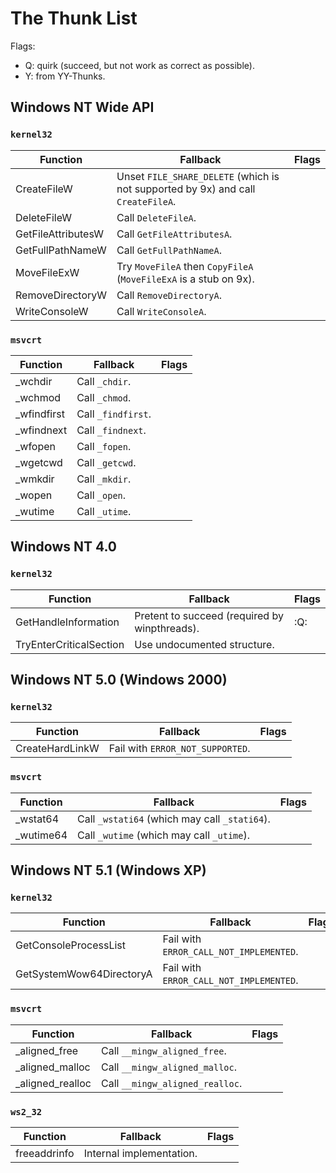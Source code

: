 # The Thunk List

Flags:
- Q: quirk (succeed, but not work as correct as possible).
- Y: from YY-Thunks.

## Windows NT Wide API

### `kernel32`

| Function | Fallback | Flags |
| -------- | -------- | ----- |
| CreateFileW | Unset `FILE_SHARE_DELETE` (which is not supported by 9x) and call `CreateFileA`. | |
| DeleteFileW | Call `DeleteFileA`. | |
| GetFileAttributesW | Call `GetFileAttributesA`. | |
| GetFullPathNameW | Call `GetFullPathNameA`. | |
| MoveFileExW | Try `MoveFileA` then `CopyFileA` (`MoveFileExA` is a stub on 9x). | |
| RemoveDirectoryW | Call `RemoveDirectoryA`. | |
| WriteConsoleW | Call `WriteConsoleA`. | |

### `msvcrt`

| Function | Fallback | Flags |
| -------- | -------- | ----- |
| _wchdir | Call `_chdir`. | |
| _wchmod | Call `_chmod`. | |
| _wfindfirst | Call `_findfirst`. | |
| _wfindnext | Call `_findnext`. | |
| _wfopen | Call `_fopen`. | |
| _wgetcwd | Call `_getcwd`. | |
| _wmkdir | Call `_mkdir`. | |
| _wopen | Call `_open`. | |
| _wutime | Call `_utime`. | |

## Windows NT 4.0

### `kernel32`

| Function | Fallback | Flags |
| -------- | -------- | ----- |
| GetHandleInformation | Pretent to succeed (required by winpthreads). | :Q: |
| TryEnterCriticalSection | Use undocumented structure. | |

## Windows NT 5.0 (Windows 2000)

### `kernel32`

| Function | Fallback | Flags |
| -------- | -------- | ----- |
| CreateHardLinkW | Fail with `ERROR_NOT_SUPPORTED`. | |

### `msvcrt`

| Function | Fallback | Flags |
| -------- | -------- | ----- |
| _wstat64 | Call `_wstati64` (which may call `_stati64`). | |
| _wutime64 | Call `_wutime` (which may call `_utime`). | |

## Windows NT 5.1 (Windows XP)

### `kernel32`

| Function | Fallback | Flags |
| -------- | -------- | ----- |
| GetConsoleProcessList | Fail with `ERROR_CALL_NOT_IMPLEMENTED`. | |
| GetSystemWow64DirectoryA | Fail with `ERROR_CALL_NOT_IMPLEMENTED`. | |

### `msvcrt`

| Function | Fallback | Flags |
| -------- | -------- | ----- |
| _aligned_free | Call `__mingw_aligned_free`. | |
| _aligned_malloc | Call `__mingw_aligned_malloc`. | |
| _aligned_realloc | Call `__mingw_aligned_realloc`. | |

### `ws2_32`

| Function | Fallback | Flags |
| -------- | -------- | ----- |
| freeaddrinfo | Internal implementation. | |
